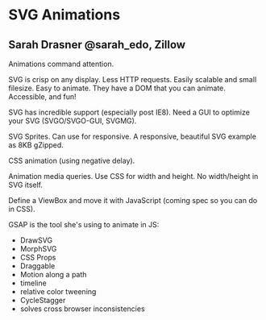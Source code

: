 SVG Animations
==============

## Sarah Drasner @sarah_edo, Zillow

Animations command attention.

SVG is crisp on any display. Less HTTP requests. Easily scalable and small filesize.
Easy to animate. They have a DOM that you can animate. Accessible, and fun!

SVG has incredible support (especially post IE8). Need a GUI to optimize your SVG (SVGO/SVGO-GUI, SVGMG).

SVG Sprites. Can use for responsive. A responsive, beautiful SVG example as 8KB gZipped.

CSS animation (using negative delay).

Animation media queries. Use CSS for width and height. No width/height in SVG itself.

Define a ViewBox and move it with JavaScript (coming spec so you can do in CSS).

GSAP is the tool she's using to animate in JS:
* DrawSVG
* MorphSVG
* CSS Props
* Draggable
* Motion along a path
* timeline
* relative color tweening
* CycleStagger
* solves cross browser inconsistencies
